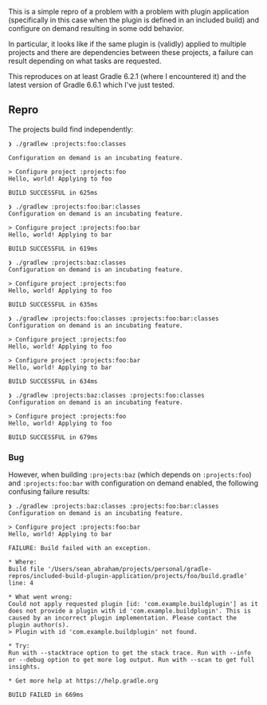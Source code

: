 This is a simple repro of a problem with a problem with plugin application (specifically in this case when the plugin is defined in an included build) and configure on demand resulting in some odd behavior.

In particular, it looks like if the same plugin is (validly) applied to multiple projects and there are dependencies between these projects, a failure can result depending on what tasks are requested.

This reproduces on at least Gradle 6.2.1 (where I encountered it) and the latest version of Gradle 6.6.1 which I've just tested.


## Repro

The projects build find independently:

```
❯ ./gradlew :projects:foo:classes

Configuration on demand is an incubating feature.

> Configure project :projects:foo
Hello, world! Applying to foo

BUILD SUCCESSFUL in 625ms
```

```
❯ ./gradlew :projects:foo:bar:classes
Configuration on demand is an incubating feature.

> Configure project :projects:foo:bar
Hello, world! Applying to bar

BUILD SUCCESSFUL in 619ms
```

```
❯ ./gradlew :projects:baz:classes
Configuration on demand is an incubating feature.

> Configure project :projects:foo
Hello, world! Applying to foo

BUILD SUCCESSFUL in 635ms
```

```
❯ ./gradlew :projects:foo:classes :projects:foo:bar:classes
Configuration on demand is an incubating feature.

> Configure project :projects:foo
Hello, world! Applying to foo

> Configure project :projects:foo:bar
Hello, world! Applying to bar

BUILD SUCCESSFUL in 634ms
```

```
❯ ./gradlew :projects:baz:classes :projects:foo:classes
Configuration on demand is an incubating feature.

> Configure project :projects:foo
Hello, world! Applying to foo

BUILD SUCCESSFUL in 679ms
```

### Bug

However, when building `:projects:baz` (which depends on `:projects:foo`) and `:projects:foo:bar` with configuration on demand enabled, the following confusing failure results:

```
❯ ./gradlew :projects:baz:classes :projects:foo:bar:classes
Configuration on demand is an incubating feature.

> Configure project :projects:foo:bar
Hello, world! Applying to bar

FAILURE: Build failed with an exception.

* Where:
Build file '/Users/sean_abraham/projects/personal/gradle-repros/included-build-plugin-application/projects/foo/build.gradle' line: 4

* What went wrong:
Could not apply requested plugin [id: 'com.example.buildplugin'] as it does not provide a plugin with id 'com.example.buildplugin'. This is caused by an incorrect plugin implementation. Please contact the plugin author(s).
> Plugin with id 'com.example.buildplugin' not found.

* Try:
Run with --stacktrace option to get the stack trace. Run with --info or --debug option to get more log output. Run with --scan to get full insights.

* Get more help at https://help.gradle.org

BUILD FAILED in 669ms
```
